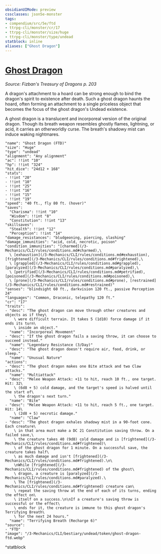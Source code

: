 ```yaml
---
obsidianUIMode: preview
cssclasses: json5e-monster
tags:
- compendium/src/5e/ftd
- ttrpg-cli/monster/cr/17
- ttrpg-cli/monster/size/huge
- ttrpg-cli/monster/type/undead
statblock: inline
aliases: ["Ghost Dragon"]
---
```

# [Ghost Dragon](3-Mechanics\CLI\bestiary\undead/ghost-dragon-ftd.md)
*Source: Fizban's Treasury of Dragons p. 203*  

A dragon's attachment to a hoard can be strong enough to bind the dragon's spirit to existence after death. Such a ghost dragon haunts the hoard, often forming an attachment to a single priceless object that becomes the focus of the ghost dragon's Undead existence.

A ghost dragon is a translucent and incorporeal version of the original dragon. Though its breath weapon resembles ghostly flames, lightning, or acid, it carries an otherworldly curse. The breath's shadowy mist can induce waking nightmares.

```statblock
"name": "Ghost Dragon (FTD)"
"size": "Huge"
"type": "undead"
"alignment": "Any alignment"
"ac": !!int "10"
"hp": !!int "324"
"hit_dice": "24d12 + 168"
"stats":
- !!int "20"
- !!int "10"
- !!int "25"
- !!int "16"
- !!int "15"
- !!int "19"
"speed": "40 ft., fly 80 ft. (hover)"
"saves":
  "Charisma": !!int "10"
  "Wisdom": !!int "8"
  "Constitution": !!int "13"
"skillsaves":
  "Stealth": !!int "12"
  "Perception": !!int "14"
"damage_resistances": "bludgeoning, piercing, slashing"
"damage_immunities": "acid, cold, necrotic, poison"
"condition_immunities": "[charmed](/3-Mechanics/CLI/rules/conditions.md#charmed),\
  \ [exhaustion](/3-Mechanics/CLI/rules/conditions.md#exhaustion), [frightened](/3-Mechanics/CLI/rules/conditions.md#frightened),\
  \ [grappled](/3-Mechanics/CLI/rules/conditions.md#grappled), [paralyzed](/3-Mechanics/CLI/rules/conditions.md#paralyzed),\
  \ [petrified](/3-Mechanics/CLI/rules/conditions.md#petrified), [poisoned](/3-Mechanics/CLI/rules/conditions.md#poisoned),\
  \ [prone](/3-Mechanics/CLI/rules/conditions.md#prone), [restrained](/3-Mechanics/CLI/rules/conditions.md#restrained)"
"senses": "blindsight 60 ft., darkvision 120 ft., passive Perception 24"
"languages": "Common, Draconic, telepathy 120 ft."
"cr": "17"
"traits":
- "desc": "The ghost dragon can move through other creatures and objects as if they\
    \ were difficult terrain. It takes 5 (1d10) force damage if it ends its turn\
    \ inside an object."
  "name": "Incorporeal Movement"
- "desc": "If the ghost dragon fails a saving throw, it can choose to succeed instead."
  "name": "Legendary Resistance (3/Day)"
- "desc": "The ghost dragon doesn't require air, food, drink, or sleep."
  "name": "Unusual Nature"
"actions":
- "desc": "The ghost dragon makes one Bite attack and two Claw attacks."
  "name": "Multiattack"
- "desc": "Melee Weapon Attack: +11 to hit, reach 10 ft., one target. Hit: 32\
    \ (6d8 + 5) cold damage, and the target's speed is halved until the start of\
    \ the dragon's next turn."
  "name": "Bite"
- "desc": "Melee Weapon Attack: +11 to hit, reach 5 ft., one target. Hit: 14\
    \ (2d8 + 5) necrotic damage."
  "name": "Claw"
- "desc": "The ghost dragon exhales shadowy mist in a 90-foot cone. Each creature\
    \ in that area must make a DC 21 Constitution saving throw. On a failed save,\
    \ the creature takes 40 (9d8) cold damage and is [frightened](/3-Mechanics/CLI/rules/conditions.md#frightened)\
    \ of the ghost dragon for 1 minute. On a successful save, the creature takes half\
    \ as much damage and isn't [frightened](/3-Mechanics/CLI/rules/conditions.md#frightened).\n\
    \nWhile [frightened](/3-Mechanics/CLI/rules/conditions.md#frightened) of the ghost\
    \ dragon, a creature is [paralyzed](/3-Mechanics/CLI/rules/conditions.md#paralyzed).\
    \ The [frightened](/3-Mechanics/CLI/rules/conditions.md#frightened) creature can\
    \ repeat the saving throw at the end of each of its turns, ending the effect on\
    \ itself on a success.\n\nIf a creature's saving throw is successful or the effect\
    \ ends for it, the creature is immune to this ghost dragon's Terrifying Breath\
    \ for the next 24 hours."
  "name": "Terrifying Breath (Recharge 6)"
"source":
- "FTD"
"image": "/3-Mechanics/CLI/bestiary/undead/token/ghost-dragon-ftd.webp"
```
^statblock